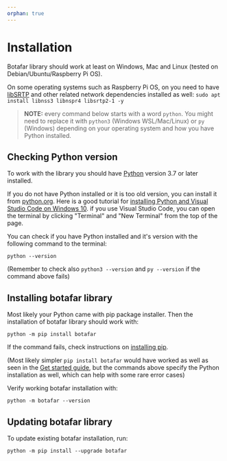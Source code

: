 ```yaml
---
orphan: true
---
```


# Installation

Botafar library should work at least on Windows, Mac and Linux (tested on Debian/Ubuntu/Raspberry Pi OS).

On some operating systems such as Raspberry Pi OS, on you need to have [libSRTP](https://github.com/cisco/libsrtp) and other related network dependencies installed as well: `sudo apt install libnss3 libnspr4 libsrtp2-1 -y`

> **NOTE:** every command below starts with a word `python`. You might need to replace it with `python3` (Windows WSL/Mac/Linux) or `py` (Windows) depending on your operating system and how you have Python installed.

## Checking Python version

To work with the library you should have [Python](https://en.wikipedia.org/wiki/Python_(programming_language)) version 3.7 or later installed.

If you do not have Python installed or it is too old version, you can install it from [python.org](https://www.python.org/downloads/). Here is a good tutorial for [installing Python and Visual Studio Code on Windows 10](https://www.youtube.com/watch?v=cUAK4x_7thA). if you use Visual Studio Code, you can open the terminal by clicking "Terminal" and "New Terminal" from the top of the page.

You can check if you have Python installed and it's version with the following command to the terminal:

```
python --version
```

(Remember to check also `python3 --version` and `py --version` if the command above fails)

## Installing botafar library

Most likely your Python came with pip package installer. Then the installation of botafar library should work with:

```
python -m pip install botafar
```

If the command fails, check instructions on [installing pip](https://pip.pypa.io/en/stable/installation/).

(Most likely simpler `pip install botafar` would have worked as well as seen in the [Get started guide](get_started.md), but the commands above specify the Python installation as well, which can help with some rare error cases)

Verify working botafar installation with:

```
python -m botafar --version
```

## Updating botafar library

To update existing botafar installation, run:

```
python -m pip install --upgrade botafar
```